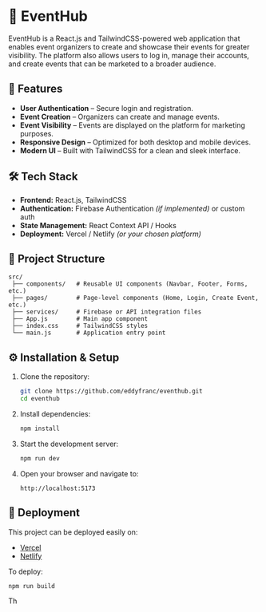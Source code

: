 # 🎉 EventHub

EventHub is a React.js and TailwindCSS-powered web application that enables event organizers to create and showcase their events for greater visibility. The platform also allows users to log in, manage their accounts, and create events that can be marketed to a broader audience.

## 🚀 Features

* **User Authentication** – Secure login and registration.
* **Event Creation** – Organizers can create and manage events.
* **Event Visibility** – Events are displayed on the platform for marketing purposes.
* **Responsive Design** – Optimized for both desktop and mobile devices.
* **Modern UI** – Built with TailwindCSS for a clean and sleek interface.

## 🛠️ Tech Stack

* **Frontend:** React.js, TailwindCSS
* **Authentication:** Firebase Authentication *(if implemented)* or custom auth
* **State Management:** React Context API / Hooks
* **Deployment:** Vercel / Netlify *(or your chosen platform)*

## 📂 Project Structure

```
src/
 ├── components/   # Reusable UI components (Navbar, Footer, Forms, etc.)
 ├── pages/        # Page-level components (Home, Login, Create Event, etc.)
 ├── services/     # Firebase or API integration files
 ├── App.js        # Main app component
 ├── index.css     # TailwindCSS styles
 └── main.js       # Application entry point
```

## ⚙️ Installation & Setup

1. Clone the repository:

   ```bash
   git clone https://github.com/eddyfranc/eventhub.git
   cd eventhub
   ```

2. Install dependencies:

   ```bash
   npm install
   ```

3. Start the development server:

   ```bash
   npm run dev
   ```

4. Open your browser and navigate to:

   ```
   http://localhost:5173
   ```

## 🚀 Deployment

This project can be deployed easily on:

* [Vercel](https://vercel.com/)
* [Netlify](https://www.netlify.com/)

To deploy:

```bash
npm run build
```

Th